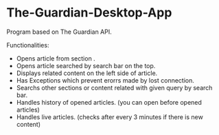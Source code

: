 # The-Guardian-Desktop-App
Program based on The Guardian API. 

Functionalities: 
- Opens article from section .
- Opens article searched by search bar on the top.
- Displays related content on the left side of article.
- Has Exceptions which prevent erorrs made by lost connection.
- Searchs other sections or content related with given query by search bar.
- Handles history of opened articles. (you can open before opened articles)
- Handles live articles. (checks after every 3 minutes if there is new content)
